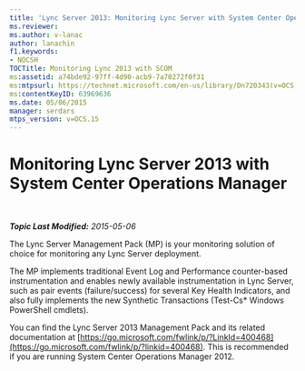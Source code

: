```yaml
---
title: 'Lync Server 2013: Monitoring Lync Server with System Center Operations Manager'
ms.reviewer: 
ms.author: v-lanac
author: lanachin
f1.keywords:
- NOCSH
TOCTitle: Monitoring Lync 2013 with SCOM
ms:assetid: a74bde92-97ff-4d90-acb9-7a70272f0f31
ms:mtpsurl: https://technet.microsoft.com/en-us/library/Dn720343(v=OCS.15)
ms:contentKeyID: 63969636
ms.date: 05/06/2015
manager: serdars
mtps_version: v=OCS.15
---
```


# Monitoring Lync Server 2013 with System Center Operations Manager

<div data-xmlns="http://www.w3.org/1999/xhtml">

<div class="topic" data-xmlns="http://www.w3.org/1999/xhtml" data-msxsl="urn:schemas-microsoft-com:xslt" data-cs="https://msdn.microsoft.com/">

<div data-asp="https://msdn2.microsoft.com/asp">



</div>

<div id="mainSection">

<div id="mainBody">

<span> </span>

_**Topic Last Modified:** 2015-05-06_

The Lync Server Management Pack (MP) is your monitoring solution of choice for monitoring any Lync Server deployment.

The MP implements traditional Event Log and Performance counter-based instrumentation and enables newly available instrumentation in Lync Server, such as pair events (failure/success) for several Key Health Indicators, and also fully implements the new Synthetic Transactions (Test-Cs\* Windows PowerShell cmdlets).

You can find the Lync Server 2013 Management Pack and its related documentation at [https://go.microsoft.com/fwlink/p/?LinkId=400468](https://go.microsoft.com/fwlink/p/?linkid=400468). This is recommended if you are running System Center Operations Manager 2012.

</div>

<span> </span>

</div>

</div>

</div>

